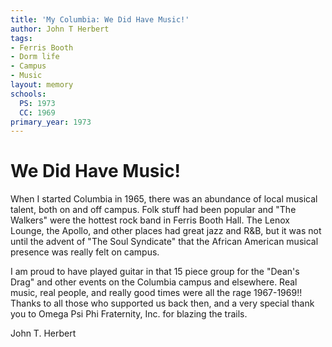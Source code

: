 ```yaml
---
title: 'My Columbia: We Did Have Music!'
author: John T Herbert
tags:
- Ferris Booth
- Dorm life
- Campus
- Music
layout: memory
schools:
  PS: 1973
  CC: 1969
primary_year: 1973
---
```

# We Did Have Music!

When I started Columbia in 1965, there was an abundance of local musical talent, both on and off campus.  Folk stuff had been popular and "The Walkers" were the hottest rock band in Ferris Booth Hall.  The Lenox Lounge, the Apollo, and other places had great jazz and R&B, but it was not until the advent of "The Soul Syndicate" that the African American musical presence was really felt on campus.

I am proud to have played guitar in that 15 piece group for the "Dean's Drag" and other events on the Columbia campus and elsewhere.  Real music, real people, and really good times were all the rage 1967-1969!!  Thanks to all those who supported us back then, and a very special thank you to Omega Psi Phi Fraternity, Inc. for blazing the trails.

John T. Herbert

